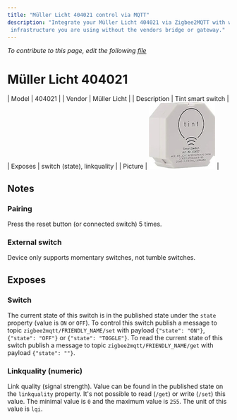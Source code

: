 ```yaml
---
title: "Müller Licht 404021 control via MQTT"
description: "Integrate your Müller Licht 404021 via Zigbee2MQTT with whatever smart home
 infrastructure you are using without the vendors bridge or gateway."
---
```


*To contribute to this page, edit the following
[file](https://github.com/Koenkk/zigbee2mqtt.io/blob/master/docs/devices/404021.md)*

# Müller Licht 404021

| Model | 404021  |
| Vendor  | Müller Licht  |
| Description | Tint smart switch |
| Exposes | switch (state), linkquality |
| Picture | ![Müller Licht 404021](../../public/images/devices/404021.jpg) |

## Notes


### Pairing
Press the reset button (or connected switch) 5 times.

### External switch
Device only supports momentary switches, not tumble switches.



## Exposes

### Switch 
The current state of this switch is in the published state under the `state` property (value is `ON` or `OFF`).
To control this switch publish a message to topic `zigbee2mqtt/FRIENDLY_NAME/set` with payload `{"state": "ON"}`, `{"state": "OFF"}` or `{"state": "TOGGLE"}`.
To read the current state of this switch publish a message to topic `zigbee2mqtt/FRIENDLY_NAME/get` with payload `{"state": ""}`.

### Linkquality (numeric)
Link quality (signal strength).
Value can be found in the published state on the `linkquality` property.
It's not possible to read (`/get`) or write (`/set`) this value.
The minimal value is `0` and the maximum value is `255`.
The unit of this value is `lqi`.

